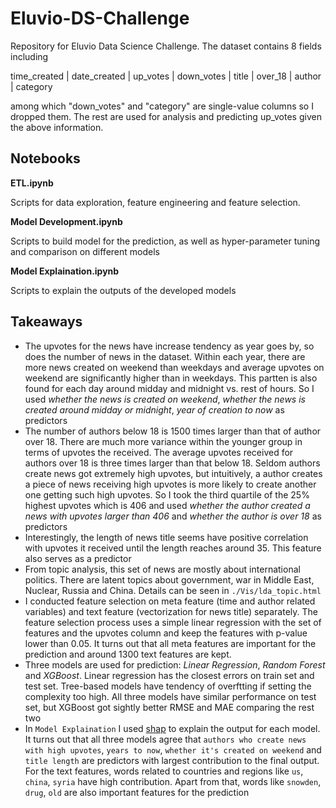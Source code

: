 # Eluvio-DS-Challenge

Repository for Eluvio Data Science Challenge. The dataset contains 8 fields including 

 time_created | date_created | up_votes | down_votes | title | over_18 | author | category 
 
 among which "down_votes" and "category" are single-value columns so I dropped them. The rest are used for analysis and predicting up_votes given the above information.
 
## Notebooks
 
 **ETL.ipynb**
 
 Scripts for data exploration, feature engineering and feature selection.
 
 **Model Development.ipynb**
 
 Scripts to build model for the prediction, as well as hyper-parameter tuning and comparison on different models
 
 **Model Explaination.ipynb**
 
 Scripts to explain the outputs of the developed models
 
 
## Takeaways
 
  - The upvotes for the news have increase tendency as year goes by, so does the number of news in the dataset.  Within each year, there are more news created on weekend than weekdays and average upvotes on weekend are significantly higher than in weekdays. This partten is also found for each day around midday and midnight vs. rest of hours. So I used *whether the news is created on weekend*,  *whether the news is created around midday or midnight*, *year of creation to now* as predictors
  - The number of authors below 18 is 1500 times larger than that of author over 18. There are much more variance within the younger group in terms of upvotes the received. The average upvotes received for authors over 18 is three times larger than that below 18. Seldom authors create news got extremely high upvotes, but intuitively, a author creates a piece of news receiving high upvotes is more likely to create another one getting such high upvotes. So I took the third quartile of the 25% highest upvotes which is 406 and used *whether the author created a news with upvotes larger than 406* and *whether the author is over 18* as predictors
  - Interestingly, the length of news title seems have positive correlation with upvotes it received until the length reaches around 35. This feature also serves as a predictor
  - From topic analysis, this set of news are mostly about international politics. There are latent topics about government, war in Middle East, Nuclear, Russia and China. Details can be seen in `./Vis/lda_topic.html`
  - I conducted feature selection on meta feature (time and author related variables) and text feature (vectorization for news title) separately. The feature selection process uses a simple linear regression with the set of features and the upvotes column and keep the features with p-value lower than 0.05. It turns out that all meta features are important for the prediction and around 1300 text features are kept.
  - Three models are used for prediction: *Linear Regression*, *Random Forest* and *XGBoost*. Linear regression has the closest errors on train set and test set. Tree-based models have tendency of overftting if setting the complexity too high. All three models have similar performance on test set, but XGBoost got sightly better RMSE and MAE comparing the rest two
  - In `Model Explaination` I used [shap](https://github.com/slundberg/shap) to explain the output for each model. It turns out that all three models agree that `authors who create news with high upvotes`, `years to now`, `whether it's created on weekend` and `title length` are predictors with largest contribution to the final output. For the text features, words related to countries and regions like `us`, `china`, `syria` have high contribution. Apart from that, words like `snowden`, `drug`, `old` are also important features for the prediction
